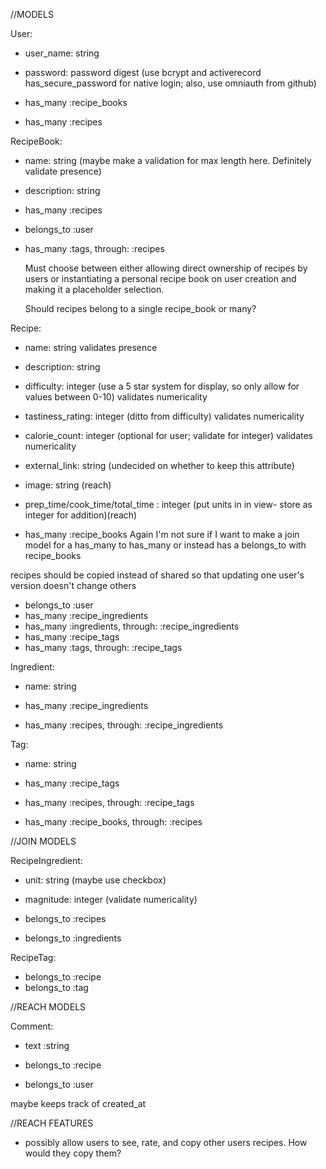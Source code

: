 //MODELS

User:

- user_name: string
- password: password digest (use bcrypt and activerecord has_secure_password for native login; also, use omniauth from github)

- has_many :recipe_books
- has_many :recipes

RecipeBook:

- name: string (maybe make a validation for max length here. Definitely validate presence)
- description: string


- has_many :recipes
- belongs_to :user
- has_many :tags, through: :recipes

    Must choose between either allowing direct ownership of recipes by users or instantiating a personal recipe book on user creation and making it a placeholder selection.

    Should recipes belong to a single recipe_book or many?

Recipe:

- name: string
    validates presence
- description: string
- difficulty: integer (use a 5 star system for display, so only allow for values between 0-10)
    validates numericality
- tastiness_rating: integer (ditto from difficulty)
    validates numericality
- calorie_count: integer (optional for user; validate for integer)
    validates numericality
    
- external_link: string (undecided on whether to keep this attribute)
- image: string (reach)
- prep_time/cook_time/total_time : integer (put units in in view- store as integer for addition)(reach)

- has_many :recipe_books
    Again I'm not sure if I want to make a join model for a has_many to has_many or instead has a belongs_to with recipe_books
<!-- - has_many :users, through: :recipe_books --> recipes should be copied instead of shared so that updating one user's version doesn't change others
- belongs_to :user
- has_many :recipe_ingredients
- has_many :ingredients, through: :recipe_ingredients
- has_many :recipe_tags
- has_many :tags, through: :recipe_tags

Ingredient:

- name: string

- has_many :recipe_ingredients
- has_many :recipes, through: :recipe_ingredients

Tag:

- name: string

- has_many :recipe_tags
- has_many :recipes, through: :recipe_tags

- has_many :recipe_books, through: :recipes

//JOIN MODELS

RecipeIngredient:

- unit: string (maybe use checkbox)
- magnitude: integer (validate numericality)

- belongs_to :recipes
- belongs_to :ingredients

RecipeTag:

- belongs_to :recipe
- belongs_to :tag

//REACH MODELS

Comment:

- text :string

- belongs_to :recipe
- belongs_to :user

maybe keeps track of created_at


//REACH FEATURES

- possibly allow users to see, rate, and copy other users recipes. How would they copy them?